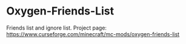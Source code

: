 # Oxygen-Friends-List
Friends list and ignore list.
Project page: https://www.curseforge.com/minecraft/mc-mods/oxygen-friends-list
